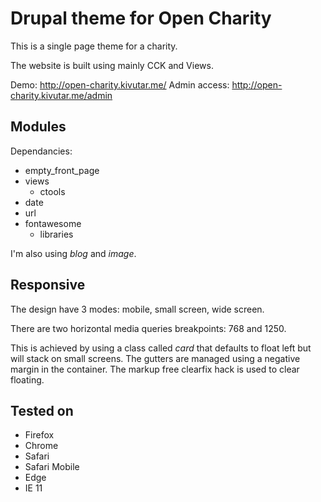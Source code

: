 # Drupal theme for Open Charity

This is a single page theme for a charity.

The website is built using mainly CCK and Views.

Demo: http://open-charity.kivutar.me/
Admin access: http://open-charity.kivutar.me/admin

## Modules

Dependancies:

 * empty_front_page
 * views
   * ctools
 * date
 * url
 * fontawesome
   * libraries

I'm also using *blog* and *image*.

## Responsive

The design have 3 modes: mobile, small screen, wide screen.

There are two horizontal media queries breakpoints: 768 and 1250.

This is achieved by using a class called *card* that defaults to float left but will stack on small screens. The gutters are managed using a negative margin in the container. The markup free clearfix hack is used to clear floating.

## Tested on

 * Firefox
 * Chrome
 * Safari
 * Safari Mobile
 * Edge
 * IE 11
